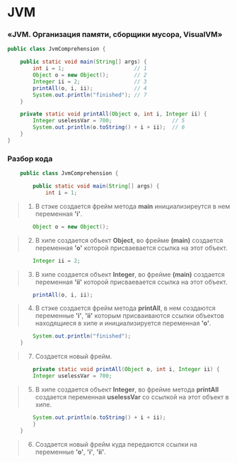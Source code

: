 # JVM
### «JVM. Организация памяти, сборщики мусора, VisualVM»

~~~java
public class JvmComprehension {

    public static void main(String[] args) {
        int i = 1;                      // 1
        Object o = new Object();        // 2
        Integer ii = 2;                 // 3
        printAll(o, i, ii);             // 4
        System.out.println("finished"); // 7
    }

    private static void printAll(Object o, int i, Integer ii) {
        Integer uselessVar = 700;                   // 5
        System.out.println(o.toString() + i + ii);  // 6
    }
}
~~~
### Разбор кода

~~~java
    public class JvmComprehension {

        public static void main(String[] args) {
            int i = 1;        
~~~
>1) В стэке создается фрейм метода **main** инициализиреутся в нем переменная **'i'**.

~~~java
        Object o = new Object();
~~~
>2) В хипе создается объект **Object**, во фрейме **(main)** создается 
>переменная **'о'** которой присваевается ссылка на этот объект.

~~~java
        Integer ii = 2;    
~~~
>3) В хипе создается объект **Integer**, во фрейме **(main)** создается
>переменная **'ii'** которой присваевается ссылка на этот объект. 

~~~java
        printAll(o, i, ii);
~~~
>4) В стэке создается фрейм метода **printAll**, в нем создаются переменные **'i'**, 
>**'ii'** которым присваиваются ссылки объектов находящиеся в хипе и инициализируется
>переменная **'о'**.

~~~java
        System.out.println("finished"); 
    }
~~~
>7) Создается новый фрейм.

~~~java
        private static void printAll(Object o, int i, Integer ii) {
        Integer uselessVar = 700;    
~~~
>5) В хипе создается объект **Integer**, во фрейме метода **printAll** создается 
>переменная **uselessVar** со ссылкой на этот объект в хипе.

~~~java
        System.out.println(o.toString() + i + ii);
        }
    }
~~~
>6) Создается новый фрейм куда передаются ссылки на переменные **'о'**, **'i'**, **'ii'**.

